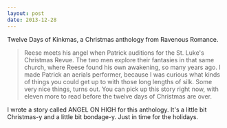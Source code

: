```yaml
---
layout: post
date: 2013-12-28
---
```


Twelve Days of Kinkmas, a Christmas anthology from Ravenous Romance.

>Reese meets his angel when Patrick auditions for the St. Luke's Christmas Revue. The two men explore their fantasies in that same church, where Reese found his own awakening, so many years ago.
I made Patrick an aerials performer, because I was curious what kinds of things you could get up to with those long lengths of silk. Some very nice things, turns out. You can pick up this story right now, with eleven more to read before the twelve days of Christmas are over. 

I wrote a story called ANGEL ON HIGH for this anthology. It's a little bit Christmas-y and a little bit bondage-y. Just in time for the holidays.
